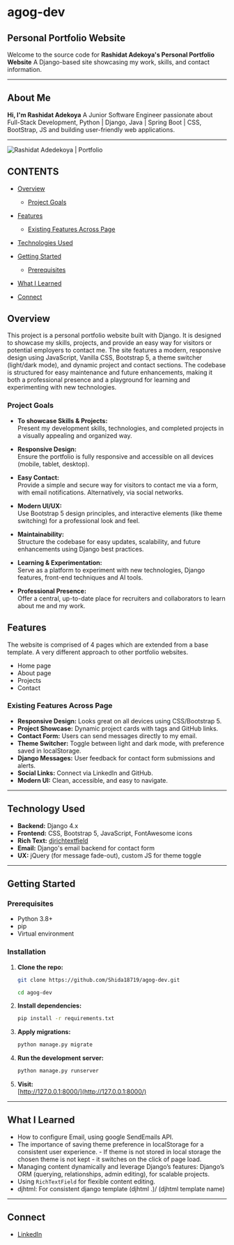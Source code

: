 # agog-dev

## Personal Portfolio Website

Welcome to the source code for **Rashidat Adekoya's Personal Portfolio Website** A Django-based site showcasing my work, skills, and contact information.

---


## About Me 

**Hi, I'm Rashidat Adekoya**
A Junior Software Engineer passionate about Full-Stack Development, Python | Django, Java | Spring Boot | CSS, BootStrap, JS and building user-friendly web applications.

---


![Rashidat Adedekoya | Portfolio](./READMEimages/)


## CONTENTS
* [Overview](#overview)
  * [Project Goals](#project-goals)

* [Features](#features)
  * [Existing Features Across Page](#existing-features-across-page)

* [Technologies Used](#technologies-used)
* [Getting Started](#getting-started)
  * [Prerequisites](#prerequisites)

* [What I Learned](#what-i-learned)
* [Connect](#connect)




## Overview

This project is a personal portfolio website built with Django. It is designed to showcase my skills, projects, and provide an easy way for visitors or potential employers to contact me. The site features a modern, responsive design using JavaScript, Vanilla CSS, Bootstrap 5, a theme switcher (light/dark mode), and dynamic project and contact sections. The codebase is structured for easy maintenance and future enhancements, making it both a professional presence and a playground for learning and experimenting with new technologies.


### Project Goals

- **To showcase Skills & Projects:**  
  Present my development skills, technologies, and completed projects in a visually appealing and organized way.

- **Responsive Design:**  
  Ensure the portfolio is fully responsive and accessible on all devices (mobile, tablet, desktop).

- **Easy Contact:**  
  Provide a simple and secure way for visitors to contact me via a form, with email notifications. Alternatively, via social networks.

- **Modern UI/UX:**  
  Use Bootstrap 5 design principles, and interactive elements (like theme switching) for a professional look and feel.

- **Maintainability:**  
  Structure the codebase for easy updates, scalability, and future enhancements using Django best practices.

- **Learning & Experimentation:**  
  Serve as a platform to experiment with new technologies, Django features, front-end techniques and AI tools.

- **Professional Presence:**  
  Offer a central, up-to-date place for recruiters and collaborators to learn about me and my work.


## Features

The website is comprised of 4 pages which are extended from a base template. A very different approach to other portfolio websites.

* Home page
* About page
* Projects
* Contact

### Existing Features Across Page

- **Responsive Design:** Looks great on all devices using CSS/Bootstrap 5.
- **Project Showcase:** Dynamic project cards with tags and GitHub links.
- **Contact Form:** Users can send messages directly to my email.
- **Theme Switcher:** Toggle between light and dark mode, with preference saved in localStorage.
- **Django Messages:** User feedback for contact form submissions and alerts.
- **Social Links:** Connect via LinkedIn and GitHub.
- **Modern UI:** Clean, accessible, and easy to navigate.

---

## Technology Used

- **Backend:** Django 4.x
- **Frontend:** CSS, Bootstrap 5, JavaScript, FontAwesome icons
- **Rich Text:** [djrichtextfield](https://pypi.org/project/django-richtextfield/)
- **Email:** Django's email backend for contact form
- **UX:** jQuery (for message fade-out), custom JS for theme toggle

---


## Getting Started

### Prerequisites

- Python 3.8+
- pip
- Virtual environment


### Installation

1. **Clone the repo:**
    ```sh
    git clone https://github.com/Shida18719/agog-dev.git

    cd agog-dev
    ```

2. **Install dependencies:**
    ```sh
    pip install -r requirements.txt
    ```

3. **Apply migrations:**
    ```sh
    python manage.py migrate
    ```

4. **Run the development server:**
    ```sh
    python manage.py runserver
    ```

5. **Visit:**  
    [http://127.0.0.1:8000/](http://127.0.0.1:8000/)

---

## What I Learned

- How to configure Email, using google SendEmails API.
- The importance of saving theme preference in localStorage for a consistent user experience. - If theme is not stored in local storage the chosen theme is not kept - it switches on the click of page load.
- Managing content dynamically and leverage Django’s features: Django’s ORM (querying, relationships, admin editing), for scalable projects.
- Using `RichTextField` for flexible content editing.
- djhtml: For consistent django template (djhtml .)/ (djhtml template name)

---


## Connect

- [LinkedIn](https://www.linkedin.com/in/rashidat-adekoya-668843245/)